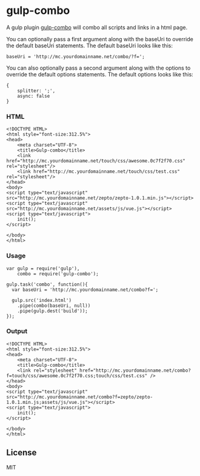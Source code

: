 gulp-combo
=========

A gulp plugin [gulp-combo](https://github.com/PaulGuo/gulp-combo) will combo all scripts and links in a html page.

You can optionally pass a first argument along with the baseUri to override the default baseUri statements. The default baseUri looks like this:

```
baseUri = 'http://mc.yourdomainname.net/combo/?f=';
```

You can also optionally pass a second argument along with the options to override the default options statements. The default options looks like this:

```
{
	splitter: ';',
	async: false
}
```

### HTML

    <!DOCTYPE HTML>
    <html style="font-size:312.5%">
    <head>
        <meta charset="UTF-8">
        <title>Gulp-combo</title>
        <link href="http://mc.yourdomainname.net/touch/css/awesome.0c7f2f70.css" rel="stylesheet"/>
        <link href="http://mc.yourdomainname.net/touch/css/test.css" rel="stylesheet"/>
    </head>
    <body>
    <script type="text/javascript" src="http://mc.yourdomainname.net/zepto/zepto-1.0.1.min.js"></script>
    <script type="text/javascript" src="http://mc.yourdomainname.net/assets/js/vue.js"></script>
    <script type="text/javascript">
        init();
    </script>

    </body>
    </html>

### Usage

    var gulp = require('gulp'),
        combo = require('gulp-combo');

    gulp.task('combo', function(){
      var baseUri = 'http://mc.yourdomainname.net/combo?f=';

      gulp.src('index.html')
        .pipe(combo(baseUri, null))
        .pipe(gulp.dest('build'));
    });

### Output

    <!DOCTYPE HTML>
    <html style="font-size:312.5%">
    <head>
        <meta charset="UTF-8">
        <title>Gulp-combo</title>
        <link rel="stylesheet" href="http://mc.yourdomainname.net/combo?f=touch/css/awesome.0c7f2f70.css;touch/css/test.css" />
    </head>
    <body>
    <script type="text/javascript" src="http://mc.yourdomainname.net/combo?f=zepto/zepto-1.0.1.min.js;assets/js/vue.js"></script>
    <script type="text/javascript">
        init();
    </script>

    </body>
    </html>

License
----

MIT
